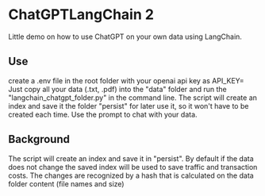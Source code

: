# ChatGPTLangChain 2
Little demo on how to use ChatGPT on your own data using LangChain.

## Use
create a .env file in the root folder with your openai api key as API_KEY=<yourkey>
Just copy all your data (.txt, .pdf) into the "data" folder and run the "langchain_chatgpt_folder.py" in the command line. The script will create an index and save it the folder "persist" for later use it, so it won't have to be created each time. Use the prompt to chat with your data.

## Background
The script will create an index and save it in "persist". By default if the data does not change the saved index will be used to save traffic and transaction costs. The changes are recognized by a hash that is calculated on the data folder content (file names and size)
